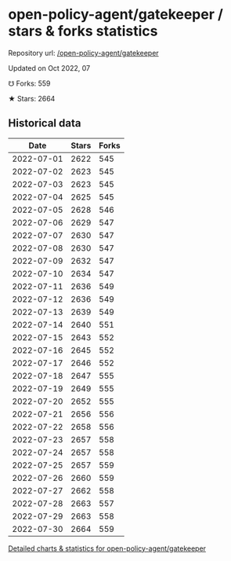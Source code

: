 # open-policy-agent/gatekeeper / stars & forks statistics

Repository url: [/open-policy-agent/gatekeeper](https://github.com/open-policy-agent/gatekeeper)

Updated on Oct 2022, 07

☋ Forks: 559

★ Stars: 2664

## Historical data
| Date | Stars | Forks |
|------|-------|-------|
| 2022-07-01 | 2622 | 545 | 
| 2022-07-02 | 2623 | 545 | 
| 2022-07-03 | 2623 | 545 | 
| 2022-07-04 | 2625 | 545 | 
| 2022-07-05 | 2628 | 546 | 
| 2022-07-06 | 2629 | 547 | 
| 2022-07-07 | 2630 | 547 | 
| 2022-07-08 | 2630 | 547 | 
| 2022-07-09 | 2632 | 547 | 
| 2022-07-10 | 2634 | 547 | 
| 2022-07-11 | 2636 | 549 | 
| 2022-07-12 | 2636 | 549 | 
| 2022-07-13 | 2639 | 549 | 
| 2022-07-14 | 2640 | 551 | 
| 2022-07-15 | 2643 | 552 | 
| 2022-07-16 | 2645 | 552 | 
| 2022-07-17 | 2646 | 552 | 
| 2022-07-18 | 2647 | 555 | 
| 2022-07-19 | 2649 | 555 | 
| 2022-07-20 | 2652 | 555 | 
| 2022-07-21 | 2656 | 556 | 
| 2022-07-22 | 2658 | 556 | 
| 2022-07-23 | 2657 | 558 | 
| 2022-07-24 | 2657 | 558 | 
| 2022-07-25 | 2657 | 559 | 
| 2022-07-26 | 2660 | 559 | 
| 2022-07-27 | 2662 | 558 | 
| 2022-07-28 | 2663 | 557 | 
| 2022-07-29 | 2663 | 558 | 
| 2022-07-30 | 2664 | 559 | 


[Detailed charts & statistics for open-policy-agent/gatekeeper](https://reviewgithub.com/rep/open-policy-agent/gatekeeper)

